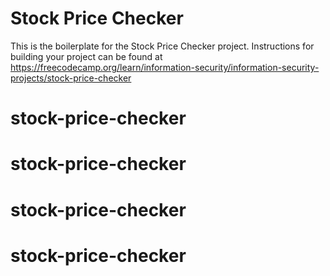 # Stock Price Checker

This is the boilerplate for the Stock Price Checker project. Instructions for building your project can be found at https://freecodecamp.org/learn/information-security/information-security-projects/stock-price-checker
# stock-price-checker
# stock-price-checker
# stock-price-checker
# stock-price-checker
